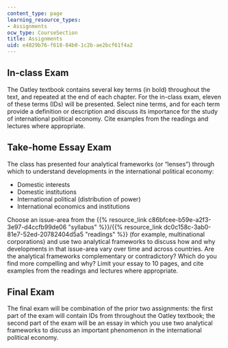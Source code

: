 ```yaml
---
content_type: page
learning_resource_types:
- Assignments
ocw_type: CourseSection
title: Assignments
uid: e4829b76-f618-84b0-1c2b-ae2bcf61f4a2
---
```


In-class Exam
-------------

The Oatley textbook contains several key terms (in bold) throughout the text, and repeated at the end of each chapter. For the in-class exam, eleven of these terms (IDs) will be presented. Select nine terms, and for each term provide a definition or description and discuss its importance for the study of international political economy. Cite examples from the readings and lectures where appropriate.

Take-home Essay Exam
--------------------

The class has presented four analytical frameworks (or “lenses”) through which to understand developments in the international political economy:

*   Domestic interests
*   Domestic institutions
*   International political (distribution of power)
*   International economics and institutions

Choose an issue-area from the {{% resource_link c86bfcee-b59e-a2f3-3e97-d4ccfb99de06 "syllabus" %}}/{{% resource_link dc0c158c-3ab0-81e7-52ed-20782404d5a5 "readings" %}} (for example, multinational corporations) and use two analytical frameworks to discuss how and why developments in that issue-area vary over time and across countries. Are the analytical frameworks complementary or contradictory? Which do you find more compelling and why? Limit your essay to 10 pages, and cite examples from the readings and lectures where appropriate.

Final Exam
----------

The final exam will be combination of the prior two assignments: the first part of the exam will contain IDs from throughout the Oatley textbook; the second part of the exam will be an essay in which you use two analytical frameworks to discuss an important phenomenon in the international political economy.